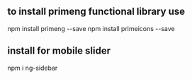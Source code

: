 

## to install primeng functional library use

npm install primeng --save
npm install primeicons --save

## install for mobile slider
npm i ng-sidebar
